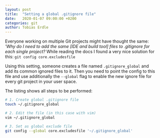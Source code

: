 ```yaml
---
layout: post
title:  "Setting a global .gitignore file"
date:   2020-01-07 09:00:00 +0200
categories: git
author: Tobias Erdle
---
```


Everyone working on multiple Git projects might have thought the same: *'Why do I need
to add the same [IDE and build tool] files to .gitignore for each single project?*
While reading the docs I found a very nice solution for this: `git config core.excludesfile`

Using this setting, someone creates a file named `.gitignore_global` and add its
common ignored files to it. Then you need to point the config to this file and
use additionally the `--global` flag to enable the new ignore file for every git project in your user space.

The listing shows all steps to be performed:

```bash
# 1. Create global .gitignore file
touch ~/.gitignore_global

# 2. Edit the file (in this case with vim)
vim ~/.gitignore_global

# 3. Set as global exclude file
git config --global core.excludesfile '~/.gitignore_global'

```
